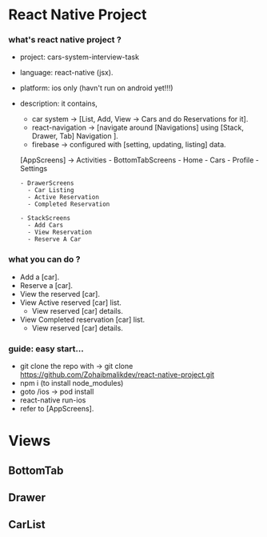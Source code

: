 # React Native Project


### what's react native project ?

- project: cars-system-interview-task
- language: react-native (jsx).
- platform: ios only (havn't run on android yet!!!)
- description: it contains, 
    - car system -> [List, Add, View -> Cars and do Reservations for it]. 
    - react-navigation -> [navigate around [Navigations] using [Stack, Drawer, Tab] Navigation ].
    - firebase -> configured with [setting, updating, listing] data.


    [AppScreens] -> Activities
      - BottomTabScreens
        - Home
        - Cars
        - Profile
        - Settings
        
      - DrawerScreens
        - Car Listing
        - Active Reservation
        - Completed Reservation
      
      - StackScreens
        - Add Cars
        - View Reservation
        - Reserve A Car


### what you can do ?

  - Add a [car].
  - Reserve a [car].
  - View the reserved [car].
  - View Active reserved [car] list.
    - View reserved [car] details.
  - View Completed reservation [car] list.
    - View reserved [car] details.
 
    
    
### guide: easy start...
 - git clone the repo with -> git clone https://github.com/Zohaibmalikdev/react-native-project.git
 - npm i (to install node_modules)
 - goto /ios -> pod install
 - react-native run-ios  
 - refer to [AppScreens].



# Views

## BottomTab


## Drawer


## CarList

